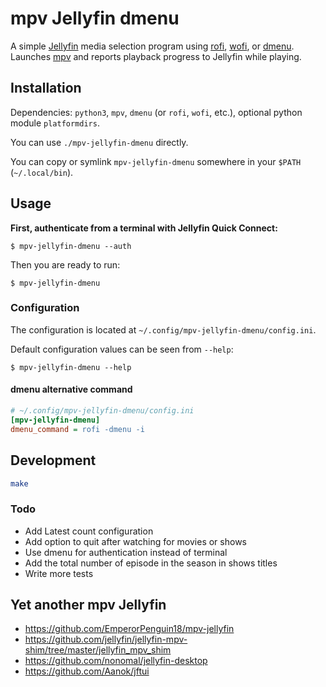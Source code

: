 # mpv Jellyfin dmenu

A simple [Jellyfin] media selection program using [rofi], [wofi], or
[dmenu]. Launches [mpv] and reports playback progress to Jellyfin while playing.

## Installation

Dependencies: `python3`, `mpv`, `dmenu` (or `rofi`, `wofi`, etc.), optional python module
`platformdirs`.

You can use `./mpv-jellyfin-dmenu` directly.

You can copy or symlink `mpv-jellyfin-dmenu` somewhere in your `$PATH` (`~/.local/bin`).

## Usage

**First, authenticate from a terminal with Jellyfin Quick Connect:**

```console
$ mpv-jellyfin-dmenu --auth
```

Then you are ready to run:

```console
$ mpv-jellyfin-dmenu
```

### Configuration

The configuration is located at `~/.config/mpv-jellyfin-dmenu/config.ini`.

Default configuration values can be seen from `--help`:

```console
$ mpv-jellyfin-dmenu --help
```

#### dmenu alternative command

```ini
# ~/.config/mpv-jellyfin-dmenu/config.ini
[mpv-jellyfin-dmenu]
dmenu_command = rofi -dmenu -i
```

[Jellyfin]: https://jellyfin.org/
[mpv]: https://mpv.io/
[dmenu]: https://tools.suckless.org/dmenu
[rofi]: https://davatorium.github.io/rofi
[wofi]: https://hg.sr.ht/~scoopta/wofi

## Development

```sh
make
```

### Todo

- Add Latest count configuration
- Add option to quit after watching for movies or shows
- Use dmenu for authentication instead of terminal
- Add the total number of episode in the season in shows titles
- Write more tests

## Yet another mpv Jellyfin

- https://github.com/EmperorPenguin18/mpv-jellyfin
- https://github.com/jellyfin/jellyfin-mpv-shim/tree/master/jellyfin_mpv_shim
- https://github.com/nonomal/jellyfin-desktop
- https://github.com/Aanok/jftui
